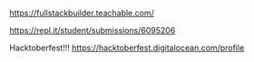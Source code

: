 https://fullstackbuilder.teachable.com/

https://repl.it/student/submissions/6095206

Hacktoberfest!!!
https://hacktoberfest.digitalocean.com/profile
